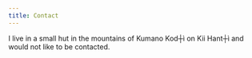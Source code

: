 ```yaml
---
title: Contact
---
```


I live in a small hut in the mountains of Kumano Kod┼ì on Kii Hant┼ì and would not
like to be contacted.
